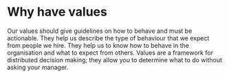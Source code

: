 # Why have values

Our values should give guidelines on how to behave and must be actionable. They help us describe the type of behaviour that we expect from people we hire. They help us to know how to behave in the organisation and what to expect from others. Values are a framework for distributed decision making; they allow you to determine what to do without asking your manager.



